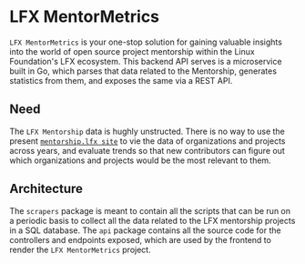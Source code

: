 # LFX MentorMetrics

`LFX MentorMetrics` is your one-stop solution for gaining valuable insights into the world of open source project mentorship within the Linux Foundation's LFX ecosystem. This backend API serves is a microservice built in Go, which parses that data related to the Mentorship, generates statistics from them, and exposes the same via a REST API.

## Need

The `LFX Mentorship` data is hughly unstructed. There is no way to use the present [`mentorship.lfx site`](https://mentorship.lfx.linuxfoundation.org/) to vie the data of organizations and projects across years, and evaluate trends so that new contributors can figure out which organizations and projects would be the most relevant to them.

## Architecture

The `scrapers` package is meant to contain all the scripts that can be run on a periodic basis to collect all the data related to the LFX mentorship projects in a SQL database. The `api` package contains all the source code for the controllers and endpoints exposed, which are used by the frontend to render the `LFX MentorMetrics` project.
